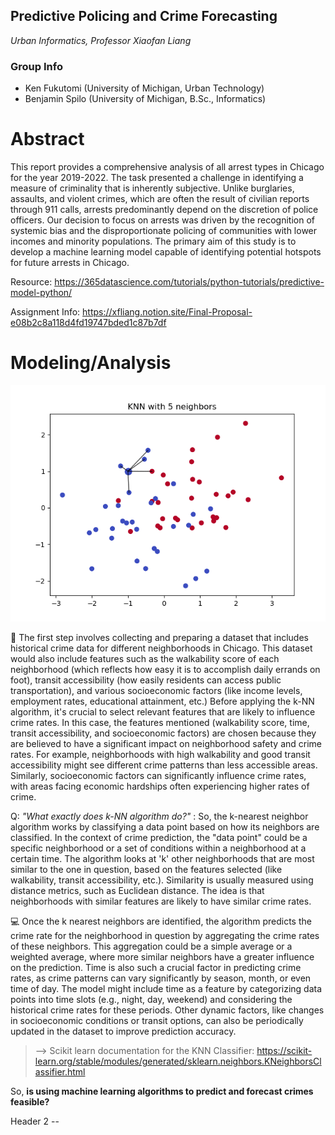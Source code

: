 ## ****Predictive Policing and Crime Forecasting****
*Urban Informatics, Professor Xiaofan Liang*

### Group Info
- Ken Fukutomi (University of Michigan, Urban Technology)
- Benjamin Spilo (University of Michigan, B.Sc., Informatics)
  
# **Abstract** 
This report provides a comprehensive analysis of all arrest types in Chicago for the year 2019-2022. The task presented a challenge in identifying a measure of criminality that is inherently subjective. Unlike burglaries, assaults, and violent crimes, which are often the result of civilian reports through 911 calls, arrests predominantly depend on the discretion of police officers. Our decision to focus on arrests was driven by the recognition of systemic bias and the disproportionate policing of communities with lower incomes and minority populations. The primary aim of this study is to develop a machine learning model capable of identifying potential hotspots for future arrests in Chicago. 

Resource:
https://365datascience.com/tutorials/python-tutorials/predictive-model-python/

Assignment Info: https://xfliang.notion.site/Final-Proposal-e08b2c8a118d4fd19747bded1c87b7df

# **Modeling/Analysis** 

![Image Alt text](/additional/kNearNeigh.gif)

🔎 The first step involves collecting and preparing a dataset that includes historical crime data for different neighborhoods in Chicago. This dataset would also include features such as the walkability score of each neighborhood (which reflects how easy it is to accomplish daily errands on foot), transit accessibility (how easily residents can access public transportation), and various socioeconomic factors (like income levels, employment rates, educational attainment, etc.) Before applying the k-NN algorithm, it's crucial to select relevant features that are likely to influence crime rates. In this case, the features mentioned (walkability score, time, transit accessibility, and socioeconomic factors) are chosen because they are believed to have a significant impact on neighborhood safety and crime rates. For example, neighborhoods with high walkability and good transit accessibility might see different crime patterns than less accessible areas. Similarly, socioeconomic factors can significantly influence crime rates, with areas facing economic hardships often experiencing higher rates of crime.

Q: *"What exactly does k-NN algorithm do?"* : So, the k-nearest neighbor algorithm works by classifying a data point based on how its neighbors are classified. In the context of crime prediction, the "data point" could be a specific neighborhood or a set of conditions within a neighborhood at a certain time. The algorithm looks at 'k' other neighborhoods that are most similar to the one in question, based on the features selected (like walkability, transit accessibility, etc.). Similarity is usually measured using distance metrics, such as Euclidean distance. The idea is that neighborhoods with similar features are likely to have similar crime rates.

💻 Once the k nearest neighbors are identified, the algorithm predicts the crime rate for the neighborhood in question by aggregating the crime rates of these neighbors. This aggregation could be a simple average or a weighted average, where more similar neighbors have a greater influence on the prediction. Time is also such a crucial factor in predicting crime rates, as crime patterns can vary significantly by season, month, or even time of day. The model might include time as a feature by categorizing data points into time slots (e.g., night, day, weekend) and considering the historical crime rates for these periods. Other dynamic factors, like changes in socioeconomic conditions or transit options, can also be periodically updated in the dataset to improve prediction accuracy.

> --> Scikit learn documentation for the KNN Classifier: https://scikit-learn.org/stable/modules/generated/sklearn.neighbors.KNeighborsClassifier.html

So, **is using machine learning algorithms to predict and forecast crimes feasible?** 

Header 2 -- 
